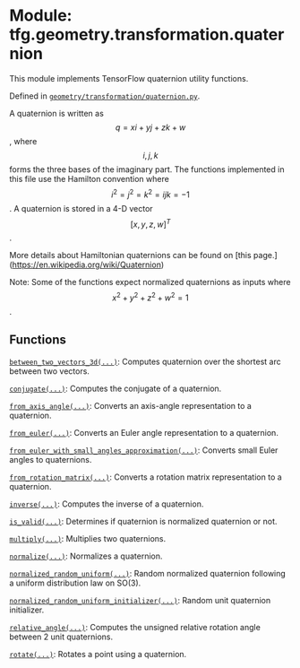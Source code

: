 <div itemscope itemtype="http://developers.google.com/ReferenceObject">
<meta itemprop="name" content="tfg.geometry.transformation.quaternion" />
<meta itemprop="path" content="Stable" />
</div>

# Module: tfg.geometry.transformation.quaternion

This module implements TensorFlow quaternion utility functions.



Defined in [`geometry/transformation/quaternion.py`](https://cs.corp.google.com/#piper///depot/google3/third_party/py/tensorflow_graphics/geometry/transformation/quaternion.py).

<!-- Placeholder for "Used in" -->

A quaternion is written as $$q =  xi + yj + zk + w$$, where $$i,j,k$$ forms the
three bases of the imaginary part. The functions implemented in this file
use the Hamilton convention where $$i^2 = j^2 = k^2 = ijk = -1$$. A quaternion
is stored in a 4-D vector $$[x, y, z, w]^T$$.

More details about Hamiltonian quaternions can be found on [this page.]
(https://en.wikipedia.org/wiki/Quaternion)

Note: Some of the functions expect normalized quaternions as inputs where
$$x^2 + y^2 + z^2 + w^2 = 1$$.

## Functions

[`between_two_vectors_3d(...)`](../../../tfg/geometry/transformation/quaternion/between_two_vectors_3d.md): Computes quaternion over the shortest arc between two vectors.

[`conjugate(...)`](../../../tfg/geometry/transformation/quaternion/conjugate.md): Computes the conjugate of a quaternion.

[`from_axis_angle(...)`](../../../tfg/geometry/transformation/quaternion/from_axis_angle.md): Converts an axis-angle representation to a quaternion.

[`from_euler(...)`](../../../tfg/geometry/transformation/quaternion/from_euler.md): Converts an Euler angle representation to a quaternion.

[`from_euler_with_small_angles_approximation(...)`](../../../tfg/geometry/transformation/quaternion/from_euler_with_small_angles_approximation.md): Converts small Euler angles to quaternions.

[`from_rotation_matrix(...)`](../../../tfg/geometry/transformation/quaternion/from_rotation_matrix.md): Converts a rotation matrix representation to a quaternion.

[`inverse(...)`](../../../tfg/geometry/transformation/quaternion/inverse.md): Computes the inverse of a quaternion.

[`is_valid(...)`](../../../tfg/geometry/transformation/quaternion/is_valid.md): Determines if quaternion is normalized quaternion or not.

[`multiply(...)`](../../../tfg/geometry/transformation/quaternion/multiply.md): Multiplies two quaternions.

[`normalize(...)`](../../../tfg/geometry/transformation/quaternion/normalize.md): Normalizes a quaternion.

[`normalized_random_uniform(...)`](../../../tfg/geometry/transformation/quaternion/normalized_random_uniform.md): Random normalized quaternion following a uniform distribution law on SO(3).

[`normalized_random_uniform_initializer(...)`](../../../tfg/geometry/transformation/quaternion/normalized_random_uniform_initializer.md): Random unit quaternion initializer.

[`relative_angle(...)`](../../../tfg/geometry/transformation/quaternion/relative_angle.md): Computes the unsigned relative rotation angle between 2 unit quaternions.

[`rotate(...)`](../../../tfg/geometry/transformation/quaternion/rotate.md): Rotates a point using a quaternion.

